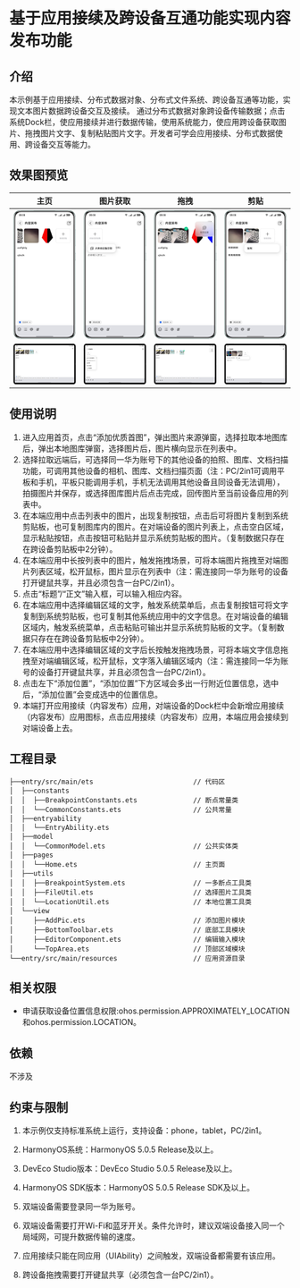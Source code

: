 # 基于应用接续及跨设备互通功能实现内容发布功能

## 介绍

本示例基于应用接续、分布式数据对象、分布式文件系统、跨设备互通等功能，实现文本图片数据跨设备交互及接续。
通过分布式数据对象跨设备传输数据；点击系统Dock栏，使应用接续并进行数据传输，使用系统能力，使应用跨设备获取图片、拖拽图片文字、复制粘贴图片文字。开发者可学会应用接续、分布式数据使用、跨设备交互等能力。

## 效果图预览

|                    **主页**                     |                    **图片获取**                     |                     **拖拽**                      |                   **剪贴**                    |
|:---------------------------------------------:|:-----------------------------------------------:|:-----------------------------------------------:|:-------------------------------------------:|
|    ![Index](screenshots/device/Index.png)     |    ![Get](screenshots/device/fromOther.png)     |    ![OnDrop](screenshots/device/onDrop.png)     |    ![Copy](screenshots/device/copy.png)     |
| ![Index](screenshots/device/Index_tablet.png) | ![Get](screenshots/device/fromOther_tablet.png) | ![OnDrop](screenshots/device/onDrop_tablet.png) | ![Copy](screenshots/device/copy_tablet.png) |



## 使用说明

1. 进入应用首页，点击“添加优质首图”，弹出图片来源弹窗，选择拉取本地图库后，弹出本地图库弹窗，选择图片后，图片横向显示在列表中。
2. 选择拉取远端后，可选择同一华为账号下的其他设备的拍照、图库、文档扫描功能，可调用其他设备的相机、图库、文档扫描页面（注：PC/2in1可调用平板和手机，平板只能调用手机，手机无法调用其他设备且同设备无法调用），拍摄图片并保存，或选择图库图片后点击完成，回传图片至当前设备应用的列表中。
3. 在本端应用中点击列表中的图片，出现复制按钮，点击后可将图片复制到系统剪贴板，也可复制图库内的图片。在对端设备的图片列表上，点击空白区域，显示粘贴按钮，点击按钮可粘贴并显示系统剪贴板的图片。（复制数据只存在在跨设备剪贴板中2分钟）。
4. 在本端应用中长按列表中的图片，触发拖拽场景，可将本端图片拖拽至对端图片列表区域，松开鼠标，图片显示在列表中（注：需连接同一华为账号的设备打开键鼠共享，并且必须包含一台PC/2in1）。
5. 点击“标题”/“正文”输入框，可以输入相应内容。
6. 在本端应用中选择编辑区域的文字，触发系统菜单后，点击复制按钮可将文字复制到系统剪贴板，也可复制其他系统应用中的文字信息。在对端设备的编辑区域内，触发系统菜单，点击粘贴可输出并显示系统剪贴板的文字。（复制数据只存在在跨设备剪贴板中2分钟）。
7. 在本端应用中选择编辑区域的文字后长按触发拖拽场景，可将本端文字信息拖拽至对端编辑区域，松开鼠标，文字落入编辑区域内（注：需连接同一华为账号的设备打开键鼠共享，并且必须包含一台PC/2in1）。
8. 点击左下“添加位置”，“添加位置”下方区域会多出一行附近位置信息，选中后，“添加位置”会变成选中的位置信息。
9. 本端打开应用接续（内容发布）应用，对端设备的Dock栏中会新增应用接续（内容发布）应用图标，点击应用接续（内容发布）应用，本端应用会接续到对端设备上去。

## 工程目录

```
├──entry/src/main/ets                         // 代码区
│  ├──constants
│  │  ├──BreakpointConstants.ets              // 断点常量类
│  │  └──CommonConstants.ets                  // 公共常量
│  ├──entryability
│  │  └──EntryAbility.ets       
│  ├──model
│  │  └──CommonModel.ets                      // 公共实体类       
│  ├──pages
│  │  └──Home.ets                             // 主页面       
│  ├──utils
│  │  ├──BreakpointSystem.ets                 // 一多断点工具类
│  │  ├──FileUtil.ets                         // 选择图片工具类
│  │  └──LocationUtil.ets                     // 本地位置工具类
│  └──view
│     ├──AddPic.ets                           // 添加图片模块
│     ├──BottomToolbar.ets                    // 底部工具模块
│     ├──EditorComponent.ets                  // 编辑输入模块
│     └──TopArea.ets                          // 顶部区域模块
└──entry/src/main/resources                   // 应用资源目录
```

## 相关权限

- 申请获取设备位置信息权限:ohos.permission.APPROXIMATELY_LOCATION和ohos.permission.LOCATION。

## 依赖

不涉及

## 约束与限制

1. 本示例仅支持标准系统上运行，支持设备：phone，tablet，PC/2in1。

2. HarmonyOS系统：HarmonyOS 5.0.5 Release及以上。

3. DevEco Studio版本：DevEco Studio 5.0.5 Release及以上。

4. HarmonyOS SDK版本：HarmonyOS 5.0.5 Release SDK及以上。

5. 双端设备需要登录同一华为账号。

6. 双端设备需要打开Wi-Fi和蓝牙开关。条件允许时，建议双端设备接入同一个局域网，可提升数据传输的速度。 

7. 应用接续只能在同应用（UIAbility）之间触发，双端设备都需要有该应用。

8. 跨设备拖拽需要打开键鼠共享（必须包含一台PC/2in1）。